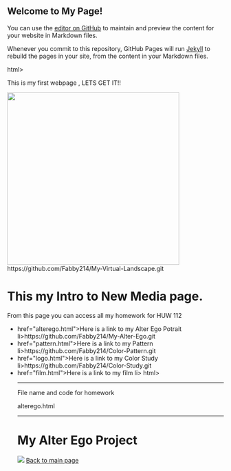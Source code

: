 ## Welcome to My Page!

You can use the [editor on GitHub](https://github.com/Fabby214/Fabricio-Mendez/edit/main/README.md) to maintain and preview the content for your website in Markdown files.

Whenever you commit to this repository, GitHub Pages will run [Jekyll](https://jekyllrb.com/) to rebuild the pages in your site, from the content in your Markdown files.

html>
<html>

This is my first webpage , LETS GET IT!!

  <body>
  <img src="virtual landscape.jpg"height="400">https://github.com/Fabby214/My-Virtual-Landscape.git
  <h1>This my Intro to New Media page.</h1>
    <p>From this page you can access all my homework for HUW 112</p>
    <ul>
      <li>href="alterego.html">Here is a link to my Alter Ego Potrait li>https://github.com/Fabby214/My-Alter-Ego.git
      <li>href="pattern.html">Here is a link to my Pattern li>https://github.com/Fabby214/Color-Pattern.git
      <li>href="logo.html">Here is a link to my Color Study li>https://github.com/Fabby214/Color-Study.git
      <li>href="film.html">Here is a link to my film li>
      </body>
html>

--------------------------------------------------------------

File name and code for homework

alterego.html

------------------------------------------------------------

<h1>My Alter Ego Project</h1>
<img src="alterego.jpg">
<a href="index.html">Back to main page</a>
